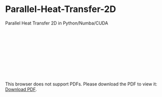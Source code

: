 # Parallel-Heat-Transfer-2D
Parallel Heat Transfer 2D in Python/Numba/CUDA

<object data="https://github.com/grzedzicki/Parallel-Heat-Transfer-2D/blob/main/RaportCUDA.pdf" type="application/pdf" width="700px" height="700px">
    <embed src="https://github.com/grzedzicki/Parallel-Heat-Transfer-2D/blob/main/RaportCUDA.pdf">
        <p>This browser does not support PDFs. Please download the PDF to view it: <a href="http://yoursite.com/the.pdf">Download PDF</a>.</p>
    </embed>
</object>
